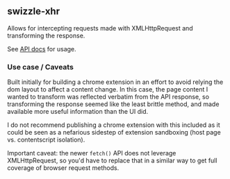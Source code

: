 ## swizzle-xhr

Allows for intercepting requests made with XMLHttpRequest and transforming the response.

See [API docs](API.md) for usage.

### Use case / Caveats

Built initially for building a chrome extension in an effort to avoid relying the dom layout to affect a content change. In this case, the page content I wanted to transform was reflected verbatim from the API response, so transforming the response seemed like the least brittle method, and made available more useful information than the UI did.

I do not recommend publishing a chrome extension with this included as it could be seen as a nefarious sidestep of extension sandboxing (host page vs. contentscript isolation).

Important caveat: the newer `fetch()` API does not leverage XMLHttpRequest, so you'd have to replace that in a similar way to get full coverage of browser request methods.
